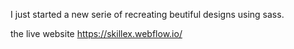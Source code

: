 I just started a new serie of recreating beutiful designs using sass.

the live website https://skillex.webflow.io/
